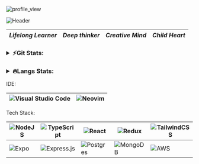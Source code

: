 
<p align="left"> <img src="https://komarev.com/ghpvc/?username=vxxxxc&label=Profile%20views&color=0e75b6&style=flat" alt="profile_view" /> </p>

![Header](https://user-images.githubusercontent.com/80626616/200523495-4dcc969b-5109-4b8e-a42f-17910bf923ba.gif)


|**_Lifelong Learner_**|**_Deep thinker_**|**_Creative Mind_**|**_Child Heart_**|
|-|-|-|-|


<h3>
<details>
  <summary>⚡️Git Stats:</summary>
  
<p>&nbsp;<img align="left" src="https://github-readme-stats.vercel.app/api?username=vxxxxc&count_private=true&show_icons=true&theme=onedark&locale=en" alt="vxxxxc" /></p>
  
  
<p><img align="left" src="https://github-readme-streak-stats.herokuapp.com/?user=vxxxxc&theme=dracula&count_private=true" alt="vxxxxc" /></p>

  
[![VxxxxC's github activity graph](https://activity-graph.herokuapp.com/graph?username=vxxxxc&theme=synthwave-84)](https://github.com/vxxxxc/github-readme-activity-graph)
  
</details>
</h3>


<h3><details>
  <summary>🔥Langs Stats:</summary>
  <br/>
<img align="center" src="https://github-readme-stats.vercel.app/api/top-langs/?username=vxxxxc&layout=compact&theme=onedark" alt="Steven Cheng 's Top Langs">
  
  <br/>
  <br/>
  <p>🧑🏻‍💻Cooking Time:</p>
  <!--START_SECTION:waka-->

```text
Total Time: 16 hrs 16 mins

TypeScript   12 hrs 17 mins  ███████████████████░░░░░░   75.52 %
Lua          1 hr 52 mins    ███░░░░░░░░░░░░░░░░░░░░░░   11.47 %
JSON         48 mins         █▒░░░░░░░░░░░░░░░░░░░░░░░   04.96 %
YAML         36 mins         █░░░░░░░░░░░░░░░░░░░░░░░░   03.77 %
conf         17 mins         ▒░░░░░░░░░░░░░░░░░░░░░░░░   01.82 %
INI          10 mins         ▒░░░░░░░░░░░░░░░░░░░░░░░░   01.04 %
```

<!--END_SECTION:waka-->
</details>
  </h3>
  
<p>

IDE:

|![Visual Studio Code](https://img.shields.io/badge/Visual%20Studio%20Code-0078d7.svg?style=for-the-badge&logo=visual-studio-code&logoColor=white)|![Neovim](https://img.shields.io/badge/NeoVim-%2357A143.svg?&style=for-the-badge&logo=neovim&logoColor=white)|
  |-|-|

Tech Stack:

|![NodeJS](https://img.shields.io/badge/node.js-6DA55F?style=for-the-badge&logo=node.js&logoColor=white)|![TypeScript](https://img.shields.io/badge/typescript-%23007ACC.svg?style=for-the-badge&logo=typescript&logoColor=white)|![React](https://img.shields.io/badge/react-%2320232a.svg?style=for-the-badge&logo=react&logoColor=%2361DAFB)|![Redux](https://img.shields.io/badge/redux-%23593d88.svg?style=for-the-badge&logo=redux&logoColor=white)|![TailwindCSS](https://img.shields.io/badge/tailwindcss-%2338B2AC.svg?style=for-the-badge&logo=tailwind-css&logoColor=white)|
  |-|-|-|-|-|
|![Expo](https://img.shields.io/badge/expo-1C1E24?style=for-the-badge&logo=expo&logoColor=#D04A37)|![Express.js](https://img.shields.io/badge/express.js-%23404d59.svg?style=for-the-badge&logo=express&logoColor=%2361DAFB)|![Postgres](https://img.shields.io/badge/postgres-%23316192.svg?style=for-the-badge&logo=postgresql&logoColor=white)|![MongoDB](https://img.shields.io/badge/MongoDB-%234ea94b.svg?style=for-the-badge&logo=mongodb&logoColor=white)|![AWS](https://img.shields.io/badge/AWS-%23FF9900.svg?style=for-the-badge&logo=amazon-aws&logoColor=white)|

</p>

